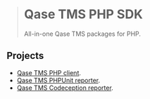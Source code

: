 > # Qase TMS PHP SDK
>
> All-in-one Qase TMS packages for PHP.

## Projects

- [Qase TMS PHP client](https://github.com/qase-tms/qase-php-client).
- [Qase TMS PHPUnit reporter](https://github.com/qase-tms/qase-phpunit).
- [Qase TMS Codeception reporter](https://github.com/qase-tms/qase-codeception).
